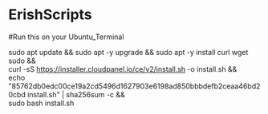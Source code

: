 # ErishScripts

#Run this on your Ubuntu_Terminal

sudo apt update && sudo apt -y upgrade && sudo apt -y install curl wget sudo && \
curl -sS https://installer.cloudpanel.io/ce/v2/install.sh -o install.sh && \
echo "85762db0edc00ce19a2cd5496d1627903e6198ad850bbbdefb2ceaa46bd20cbd install.sh" | sha256sum -c && \
sudo bash install.sh

